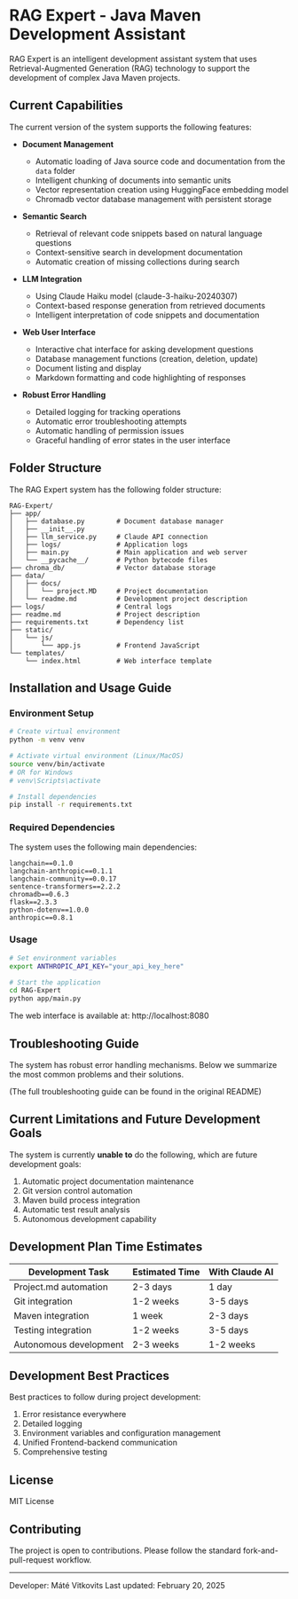 # RAG Expert - Java Maven Development Assistant

RAG Expert is an intelligent development assistant system that uses Retrieval-Augmented Generation (RAG) technology to support the development of complex Java Maven projects.

## Current Capabilities

The current version of the system supports the following features:

- **Document Management**
  - Automatic loading of Java source code and documentation from the `data` folder
  - Intelligent chunking of documents into semantic units
  - Vector representation creation using HuggingFace embedding model
  - Chromadb vector database management with persistent storage

- **Semantic Search**
  - Retrieval of relevant code snippets based on natural language questions
  - Context-sensitive search in development documentation
  - Automatic creation of missing collections during search

- **LLM Integration**
  - Using Claude Haiku model (claude-3-haiku-20240307)
  - Context-based response generation from retrieved documents
  - Intelligent interpretation of code snippets and documentation

- **Web User Interface**
  - Interactive chat interface for asking development questions
  - Database management functions (creation, deletion, update)
  - Document listing and display
  - Markdown formatting and code highlighting of responses

- **Robust Error Handling**
  - Detailed logging for tracking operations
  - Automatic error troubleshooting attempts
  - Automatic handling of permission issues
  - Graceful handling of error states in the user interface

## Folder Structure

The RAG Expert system has the following folder structure:

```
RAG-Expert/
├── app/
│   ├── database.py        # Document database manager
│   ├── __init__.py
│   ├── llm_service.py     # Claude API connection
│   ├── logs/              # Application logs 
│   ├── main.py            # Main application and web server
│   └── __pycache__/       # Python bytecode files
├── chroma_db/             # Vector database storage
├── data/
│   ├── docs/
│   │   └── project.MD     # Project documentation
│   └── readme.md          # Development project description
├── logs/                  # Central logs
├── readme.md              # Project description
├── requirements.txt       # Dependency list
├── static/
│   └── js/
│       └── app.js         # Frontend JavaScript
└── templates/
    └── index.html         # Web interface template
```

## Installation and Usage Guide

### Environment Setup

```bash
# Create virtual environment
python -m venv venv

# Activate virtual environment (Linux/MacOS)
source venv/bin/activate
# OR for Windows
# venv\Scripts\activate

# Install dependencies
pip install -r requirements.txt
```

### Required Dependencies

The system uses the following main dependencies:
```
langchain==0.1.0
langchain-anthropic==0.1.1
langchain-community==0.0.17
sentence-transformers==2.2.2
chromadb==0.6.3
flask==2.3.3
python-dotenv==1.0.0
anthropic==0.8.1
```

### Usage

```bash
# Set environment variables
export ANTHROPIC_API_KEY="your_api_key_here"

# Start the application
cd RAG-Expert
python app/main.py
```

The web interface is available at: http://localhost:8080

## Troubleshooting Guide

The system has robust error handling mechanisms. Below we summarize the most common problems and their solutions.

(The full troubleshooting guide can be found in the original README)

## Current Limitations and Future Development Goals

The system is currently **unable to** do the following, which are future development goals:

1. Automatic project documentation maintenance
2. Git version control automation
3. Maven build process integration
4. Automatic test result analysis
5. Autonomous development capability

## Development Plan Time Estimates

| Development Task | Estimated Time | With Claude AI |
|-----------------|----------------|----------------|
| Project.md automation | 2-3 days | 1 day |
| Git integration | 1-2 weeks | 3-5 days |
| Maven integration | 1 week | 2-3 days |
| Testing integration | 1-2 weeks | 3-5 days |
| Autonomous development | 2-3 weeks | 1-2 weeks |

## Development Best Practices

Best practices to follow during project development:

1. Error resistance everywhere
2. Detailed logging
3. Environment variables and configuration management
4. Unified Frontend-backend communication
5. Comprehensive testing

## License

MIT License

## Contributing

The project is open to contributions. Please follow the standard fork-and-pull-request workflow.

---

Developer: Máté Vitkovits
Last updated: February 20, 2025
